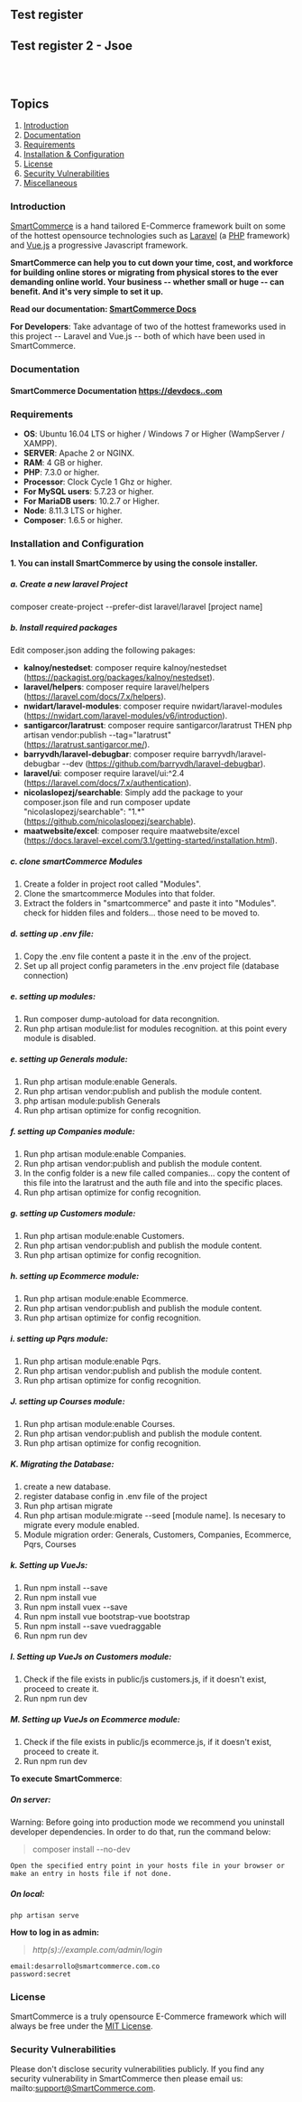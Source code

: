 ## Test register
## Test register 2 - Jsoe
<p align="center">
<a href=""><img src="" alt=""></a>
</p>

<p align="center">
<a href=""><img src="" alt=""></a>
<a href=""><img src="" alt=""></a>
<a href=""><img src="" alt=""></a>
<a href=""><img src="" alt=""></a>
<a href=""><img src="" alt=""></a>
</p>

## Topics
1. [Introduction](#introduction)
2. [Documentation](#documentation)
3. [Requirements](#requirements)
4. [Installation & Configuration](#installation-and-configuration)
5. [License](#license)
6. [Security Vulnerabilities](#security-vulnerabilities)
7. [Miscellaneous](#miscellaneous)

### Introduction

[SmartCommerce](https://www..com) is a hand tailored E-Commerce framework built on some of the hottest opensource technologies
such as [Laravel](https://laravel.com) (a [PHP](https://secure.php.net/) framework) and [Vue.js](https://vuejs.org)
a progressive Javascript framework.

**SmartCommerce can help you to cut down your time, cost, and workforce for building online stores or migrating from physical stores
to the ever demanding online world. Your business -- whether small or huge -- can benefit. And it's very simple to set it up.**

**Read our documentation: [SmartCommerce Docs](https://devdocs..com/)**

**For Developers**:
Take advantage of two of the hottest frameworks used in this project -- Laravel and Vue.js -- both of which have been used in SmartCommerce.

### Documentation

#### SmartCommerce Documentation [https://devdocs..com](https://devdocs..com)

### Requirements

* **OS**: Ubuntu 16.04 LTS or higher / Windows 7 or Higher (WampServer / XAMPP).
* **SERVER**: Apache 2 or NGINX.
* **RAM**: 4 GB or higher.
* **PHP**: 7.3.0 or higher.
* **Processor**: Clock Cycle 1 Ghz or higher.
* **For MySQL users**: 5.7.23 or higher.
* **For MariaDB users**: 10.2.7 or Higher.
* **Node**: 8.11.3 LTS or higher.
* **Composer**: 1.6.5 or higher.

### Installation and Configuration

**1. You can install SmartCommerce by using the console installer.**

##### a. Create a new laravel Project

composer create-project --prefer-dist laravel/laravel [project name]

##### b. Install required packages

Edit composer.json adding the following pakages:
* **kalnoy/nestedset**: composer require kalnoy/nestedset (https://packagist.org/packages/kalnoy/nestedset).
* **laravel/helpers**: composer require laravel/helpers (https://laravel.com/docs/7.x/helpers).
* **nwidart/laravel-modules**: composer require nwidart/laravel-modules (https://nwidart.com/laravel-modules/v6/introduction).
* **santigarcor/laratrust**: composer require santigarcor/laratrust THEN php artisan vendor:publish --tag="laratrust" (https://laratrust.santigarcor.me/).
* **barryvdh/laravel-debugbar**: composer require barryvdh/laravel-debugbar --dev (https://github.com/barryvdh/laravel-debugbar).
* **laravel/ui**: composer require laravel/ui:^2.4 (https://laravel.com/docs/7.x/authentication).
* **nicolaslopezj/searchable**: Simply add the package to your composer.json file and run composer update "nicolaslopezj/searchable": "1.*" (https://github.com/nicolaslopezj/searchable).
* **maatwebsite/excel**: composer require maatwebsite/excel (https://docs.laravel-excel.com/3.1/getting-started/installation.html).

##### c. clone smartCommerce Modules

1. Create a folder in project root called "Modules".
2. Clone the smartcommerce Modules into that folder.
3. Extract the folders in "smartcommerce" and paste it into "Modules". check for hidden files and folders... those need to be moved to.

##### d. setting up .env file:

1. Copy the .env file content a paste it in the .env of the project.
2. Set up all project config parameters in the .env project file (database connection)

##### e. setting up modules:

1. Run composer dump-autoload for data recongnition.
2. Run php artisan module:list for modules recognition. at this point every module is disabled.

##### e. setting up Generals module:

1. Run php artisan module:enable Generals.
2. Run php artisan vendor:publish and publish the module content.
3. php artisan module:publish Generals
4. Run php artisan optimize for config recognition.

##### f. setting up Companies module:

1. Run php artisan module:enable Companies.
2. Run php artisan vendor:publish and publish the module content.
3. In the config folder is a new file called companies... copy the content of this file into the laratrust and the auth file and into the specific places.
4. Run php artisan optimize for config recognition.

##### g. setting up Customers module:

1. Run php artisan module:enable Customers.
2. Run php artisan vendor:publish and publish the module content.
3. Run php artisan optimize for config recognition.

##### h. setting up Ecommerce module:

1. Run php artisan module:enable Ecommerce.
2. Run php artisan vendor:publish and publish the module content.
3. Run php artisan optimize for config recognition.

##### i. setting up Pqrs module:

1. Run php artisan module:enable Pqrs.
2. Run php artisan vendor:publish and publish the module content.
3. Run php artisan optimize for config recognition.

##### J. setting up Courses module:

1. Run php artisan module:enable Courses.
2. Run php artisan vendor:publish and publish the module content.
3. Run php artisan optimize for config recognition.

##### K. Migrating the Database:

1. create a new database.
2. register database config in .env file of the project
3. Run php artisan migrate
4. Run php artisan module:migrate --seed [module name]. Is necesary to migrate every module enabled.
5. Module migration order: Generals, Customers, Companies, Ecommerce, Pqrs, Courses

##### k. Setting up VueJs:

1. Run npm install --save
2. Run npm install vue
3. Run npm install vuex --save
4. Run npm install vue bootstrap-vue bootstrap
5. Run npm install --save vuedraggable
6. Run npm run dev

##### l. Setting up VueJs on Customers module:

1. Check if the file exists in public/js customers.js, if it doesn't exist, proceed to create it.
2. Run npm run dev

##### M. Setting up VueJs on Ecommerce module:

1. Check if the file exists in public/js ecommerce.js, if it doesn't exist, proceed to create it.
2. Run npm run dev


**To execute SmartCommerce**:

##### On server:

Warning: Before going into production mode we recommend you uninstall developer dependencies.
In order to do that, run the command below:

> composer install --no-dev

~~~
Open the specified entry point in your hosts file in your browser or make an entry in hosts file if not done.
~~~

##### On local:

~~~
php artisan serve
~~~


**How to log in as admin:**

> *http(s)://example.com/admin/login*

~~~
email:desarrollo@smartcommerce.com.co
password:secret
~~~

### License
SmartCommerce is a truly opensource E-Commerce framework which will always be free under the [MIT License](https://github.com/SmartCommerce/SmartCommerce/blob/master/LICENSE).

### Security Vulnerabilities
Please don't disclose security vulnerabilities publicly. If you find any security vulnerability in SmartCommerce then please email us: mailto:support@SmartCommerce.com.


